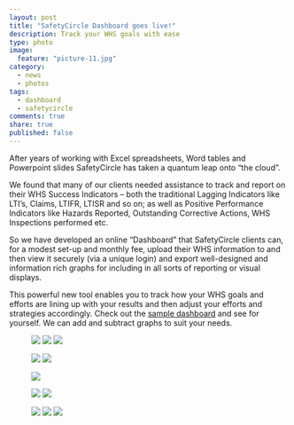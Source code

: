 ```yaml
---
layout: post
title: "SafetyCircle Dashboard goes live!"
description: Track your WHS goals with ease
type: photo
image: 
  feature: "picture-11.jpg"
category: 
  - news
  - photos
tags: 
  - dashboard
  - safetycircle
comments: true
share: true
published: false
---
```


After years of working with Excel spreadsheets, Word tables and Powerpoint slides SafetyCircle has taken a quantum leap onto “the cloud”.

We found that many of our clients needed assistance to track and report on their WHS Success Indicators – both the traditional Lagging Indicators like LTI’s, Claims, LTIFR, LTISR and so on; as well as Positive Performance Indicators like Hazards Reported, Outstanding Corrective Actions, WHS Inspections performed etc. 

So we have developed an online “Dashboard” that SafetyCircle clients can, for a modest set-up and monthly fee, upload their WHS information to and then view it securely (via a unique login) and export well-designed and information rich graphs for including in all sorts of reporting or visual displays. 

This powerful new tool enables you to track how your WHS goals and efforts are lining up with your results and then adjust your efforts and strategies accordingly. Check out the <a href="http://safety-circle.azurewebsites.net/">sample dashboard</a> and see for yourself. We can add and subtract graphs to suit your needs.

<figure class="third">
	<a href="{{site.baseurl}}/images/gallery1/picture-6.jpg"><img src="{{site.baseurl}}/images/gallery1/picture-6.jpg"></a>
	<a href="{{site.baseurl}}/images/gallery1/picture-7.jpg"><img src="{{site.baseurl}}/images/gallery1/picture-7.jpg"></a>
	<a href="{{site.baseurl}}/images/gallery1/picture-8.jpg"><img src="{{site.baseurl}}/images/gallery1/picture-8.jpg"></a>
</figure>
<figure class="half">
	<a href="{{site.baseurl}}/images/gallery1/picture-12.jpg"><img src="{{site.baseurl}}/images/gallery1/picture-12.jpg"></a>
	<a href="{{site.baseurl}}/images/gallery1/picture-9.jpg"><img src="{{site.baseurl}}/images/gallery1/picture-9.jpg"></a>
</figure>
<figure>
	<a href="{{site.baseurl}}/images/gallery1/picture-11.jpg"><img src="{{site.baseurl}}/images/gallery1/picture-11.jpg"></a>
</figure>
<figure class="half">
	<a href="{{site.baseurl}}/images/gallery1/picture-12.jpg"><img src="{{site.baseurl}}/images/gallery1/picture-12.jpg"></a>
	<a href="{{site.baseurl}}/images/gallery1/picture-5.jpg"><img src="{{site.baseurl}}/images/gallery1/picture-5.jpg"></a>
</figure>
<figure class="third">
	<a href="{{site.baseurl}}/images/gallery1/picture-7.jpg"><img src="{{site.baseurl}}/images/gallery1/picture-7.jpg"></a>
	<a href="{{site.baseurl}}/images/gallery1/picture-8.jpg"><img src="{{site.baseurl}}/images/gallery1/picture-8.jpg"></a>
	<a href="{{site.baseurl}}/images/gallery1/picture-9.jpg"><img src="{{site.baseurl}}/images/gallery1/picture-9.jpg"></a>
</figure>
